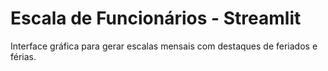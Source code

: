 # Escala de Funcionários - Streamlit

Interface gráfica para gerar escalas mensais com destaques de feriados e férias.